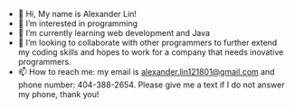 - 👋 Hi, My name is Alexander Lin!
- 👀 I’m interested in programming
- 🌱 I’m currently learning web development and Java
- 💞 I’m looking to collaborate with other programmers to further extend my coding skills and hopes to work for a company that needs inovative programmers. 
- 📫 How to reach me: my email is alexander.lin121801@gmail.com and phone number: 404-388-2654. Please give me a text if I do not answer my phone, thank you!

<!---
a1exlin/a1exlin is a ✨ special ✨ repository because its `README.md` (this file) appears on your GitHub profile.
You can click the Preview link to take a look at your changes.
--->
